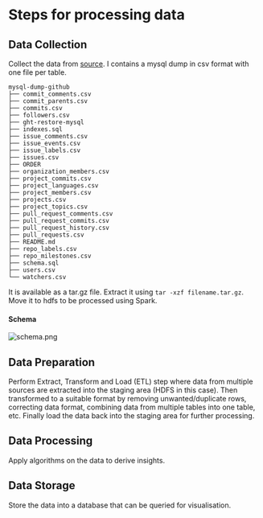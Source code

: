 # Steps for processing data

## Data Collection
Collect the data from [source](https://ghtorrent.org/). I contains a mysql dump in csv format with one file per table.
```
mysql-dump-github
├── commit_comments.csv
├── commit_parents.csv
├── commits.csv
├── followers.csv
├── ght-restore-mysql
├── indexes.sql
├── issue_comments.csv
├── issue_events.csv
├── issue_labels.csv
├── issues.csv
├── ORDER
├── organization_members.csv
├── project_commits.csv
├── project_languages.csv
├── project_members.csv
├── projects.csv
├── project_topics.csv
├── pull_request_comments.csv
├── pull_request_commits.csv
├── pull_request_history.csv
├── pull_requests.csv
├── README.md
├── repo_labels.csv
├── repo_milestones.csv
├── schema.sql
├── users.csv
└── watchers.csv
```

It is available as a tar.gz file. Extract it using ```tar -xzf filename.tar.gz```. Move it to hdfs to be processed using Spark.

#### Schema
![schema.png](https://ghtorrent.org/files/schema.png)

## Data Preparation
Perform Extract, Transform and Load (ETL) step where data from multiple sources are extracted into the staging area (HDFS in this case). Then transformed to a suitable format by removing unwanted/duplicate rows, correcting data format, combining data from multiple tables into one table, etc. Finally load the data back into the staging area for further processing.

## Data Processing
Apply algorithms on the data to derive insights.

## Data Storage
Store the data into a database that can be queried for visualisation.
